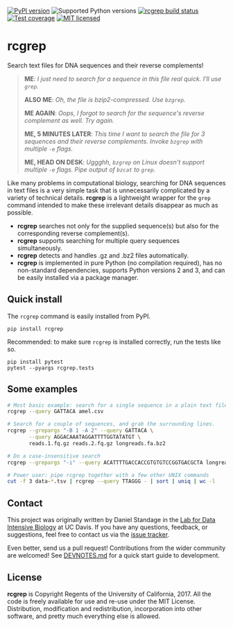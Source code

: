 [![PyPI version](https://img.shields.io/pypi/v/rcgrep.svg)](https://pypi.python.org/pypi/rcgrep)
![Supported Python versions](https://img.shields.io/pypi/pyversions/rcgrep.svg)
[![rcgrep build status](https://img.shields.io/travis/dib-lab/rcgrep.svg)](https://travis-ci.org/dib-lab/rcgrep)
[![Test coverage](https://img.shields.io/codecov/c/github/dib-lab/rcgrep.svg)](https://codecov.io/github/dib-lab/rcgrep)
[![MIT licensed](https://img.shields.io/pypi/l/rcgrep.svg)](https://github.com/dib-lab/rcgrep/blob/master/LICENSE)

# rcgrep

Search text files for DNA sequences and their reverse complements!

> **ME**: *I just need to search for a sequence in this file real quick. I'll use `grep`.*
>
> **ALSO ME**: *Oh, the file is bzip2-compressed. Use `bzgrep`.*
>
> **ME AGAIN**: *Oops, I forgot to search for the sequence's reverse complement as well. Try again.*
>
> **ME, 5 MINUTES LATER**: *This time I want to search the file for 3 sequences and their reverse complements. Invoke `bzgrep` with multiple `-e` flags.*
>
> **ME, HEAD ON DESK**: *Uggghh, `bzgrep` on Linux doesn't support multiple `-e` flags. Pipe output of `bzcat` to `grep`.*

Like many problems in computational biology, searching for DNA sequences in text files is a very simple task that is unnecessarily complicated by a variety of technical details.
**rcgrep** is a lightweight wrapper for the `grep` command intended to make these irrelevant details disappear as much as possible.

- **rcgrep** searches not only for the supplied sequence(s) but also for the corresponding reverse complement(s).
- **rcgrep** supports searching for multiple query sequences simultaneously.
- **rcgrep** detects and handles .gz and .bz2 files automatically.
- **rcgrep** is implemented in pure Python (no compilation required), has no non-standard dependencies, supports Python versions 2 and 3, and can be easily installed via a package manager.


## Quick install

The `rcgrep` command is easily installed from PyPI.

```
pip install rcgrep
```

Recommended: to make sure `rcgrep` is installed correctly, run the tests like so.

```
pip install pytest
pytest --pyargs rcgrep.tests
```


## Some examples

```bash
# Most basic example: search for a single sequence in a plain text file.
rcgrep --query GATTACA amel.csv

# Search for a couple of sequences, and grab the surrounding lines.
rcgrep --grepargs "-B 1 -A 2" --query GATTACA \
       --query AGGACAAATAGGATTTTGGTATATGT \
       reads.1.fq.gz reads.2.fq.gz longreads.fa.bz2

# Do a case-insensitive search
rcgrep --grepargs "-i" --query ACATTTTGACCACCGTGTGTCCGGTGACGCTA longreads.fa

# Power user: pipe rcgrep together with a few other UNIX commands
cut -f 3 data-*.tsv | rcgrep --query TTAGGG - | sort | uniq | wc -l
```


## Contact

This project was originally written by Daniel Standage in the [Lab for Data Intensive Biology](http://ivory.idyll.org/lab/) at UC Davis.
If you have any questions, feedback, or suggestions, feel free to contact us via the [issue tracker](https://github.com/dib-lab/rcgrep/issues).

Even better, send us a pull request!
Contributions from the wider community are welcomed!
See [DEVNOTES.md](DEVNOTES.md) for a quick start guide to development.


## License

**rcgrep** is Copyright Regents of the University of California, 2017.
All the code is freely available for use and re-use under the MIT License.
Distribution, modification and redistribution, incorporation into other software, and pretty much everything else is allowed.

